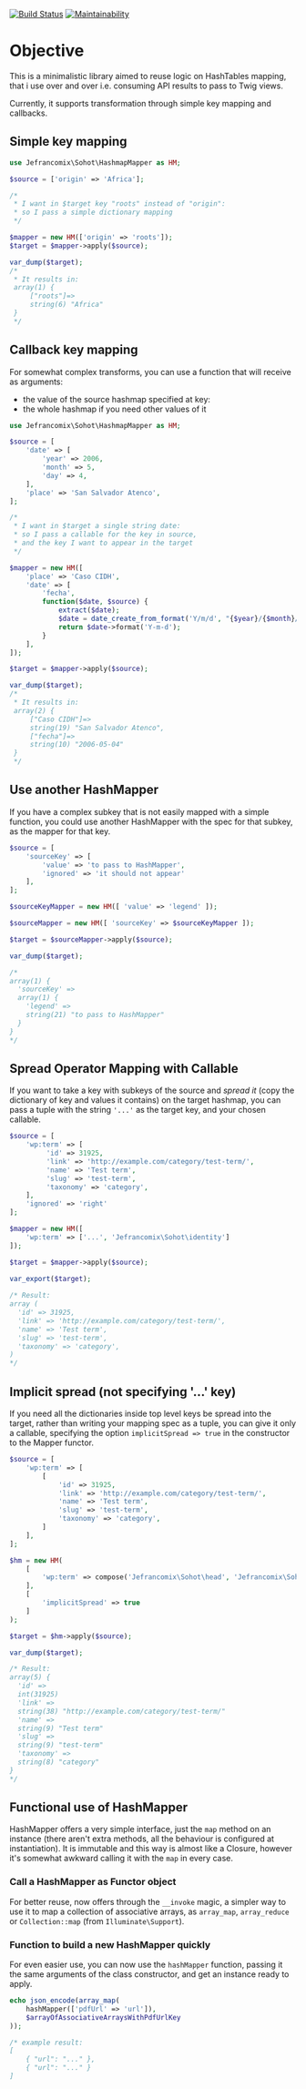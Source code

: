 [![Build Status](https://travis-ci.org/tzkmx/sohot.svg?branch=master)](https://travis-ci.org/tzkmx/sohot) [![Maintainability](https://api.codeclimate.com/v1/badges/bdc511cc3f3a39dca72b/maintainability)](https://codeclimate.com/github/tzkmx/sohot/maintainability)

# Objective

This is a minimalistic library aimed to reuse logic
on HashTables mapping, that i use over and over i.e.
consuming API results to pass to Twig views.

Currently, it supports transformation through simple
key mapping and callbacks.

## Simple key mapping

```php
use Jefrancomix\Sohot\HashmapMapper as HM;

$source = ['origin' => 'Africa'];

/*
 * I want in $target key "roots" instead of "origin":
 * so I pass a simple dictionary mapping
 */

$mapper = new HM(['origin' => 'roots']);
$target = $mapper->apply($source);

var_dump($target);
/*
 * It results in:
 array(1) {
     ["roots"]=>
     string(6) "Africa"
 }
 */
```

## Callback key mapping

For somewhat complex transforms, you can use a function
that will receive as arguments:
- the value of the source hashmap specified at key:
- the whole hashmap if you need other values of it

```php
use Jefrancomix\Sohot\HashmapMapper as HM;

$source = [
    'date' => [
        'year' => 2006,
        'month' => 5,
        'day' => 4,
    ],
    'place' => 'San Salvador Atenco',
];

/*
 * I want in $target a single string date:
 * so I pass a callable for the key in source,
 * and the key I want to appear in the target
 */

$mapper = new HM([
    'place' => 'Caso CIDH',
    'date' => [
        'fecha',
        function($date, $source) {
            extract($date);
            $date = date_create_from_format('Y/m/d', "{$year}/{$month}/{$day}");
            return $date->format('Y-m-d');
        }
    ],
]);

$target = $mapper->apply($source);

var_dump($target);
/*
 * It results in:
 array(2) {
     ["Caso CIDH"]=>
     string(19) "San Salvador Atenco",
     ["fecha"]=>
     string(10) "2006-05-04"
 }
 */
```

## Use another HashMapper 

If you have a complex subkey that is not easily mapped with a simple function,
you could use another HashMapper with the spec for that subkey, as the mapper
for that key.

```php
$source = [
    'sourceKey' => [
        'value' => 'to pass to HashMapper',
        'ignored' => 'it should not appear'
    ],
];

$sourceKeyMapper = new HM([ 'value' => 'legend' ]);

$sourceMapper = new HM([ 'sourceKey' => $sourceKeyMapper ]);

$target = $sourceMapper->apply($source);

var_dump($target);

/*
array(1) {
  'sourceKey' =>
  array(1) {
    'legend' =>
    string(21) "to pass to HashMapper"
  }
}
*/
```

## Spread Operator Mapping with Callable

If you want to take a key with subkeys of the source and _spread it_ (copy
the dictionary of key and values it contains) on the target hashmap, you
can pass a tuple with the string `'...'` as the target key, and your chosen callable.

```php
$source = [
    'wp:term' => [
         'id' => 31925,
         'link' => 'http://example.com/category/test-term/',
         'name' => 'Test term',
         'slug' => 'test-term',
         'taxonomy' => 'category',
    ],
    'ignored' => 'right'
];

$mapper = new HM([
    'wp:term' => ['...', 'Jefrancomix\Sohot\identity']
]);

$target = $mapper->apply($source);

var_export($target);
    
/* Result:
array (
  'id' => 31925,
  'link' => 'http://example.com/category/test-term/',
  'name' => 'Test term',
  'slug' => 'test-term',
  'taxonomy' => 'category',
)
*/
```

## Implicit spread (not specifying '...' key)

If you need all the dictionaries inside top level keys be spread into the
target, rather than writing your mapping spec as a tuple, you can give it
only a callable, specifying the option `implicitSpread => true` in the
constructor to the Mapper functor.

```php
$source = [
    'wp:term' => [
        [
            'id' => 31925,
            'link' => 'http://example.com/category/test-term/',
            'name' => 'Test term',
            'slug' => 'test-term',
            'taxonomy' => 'category',
        ]
    ],
];

$hm = new HM(
    [
        'wp:term' => compose('Jefrancomix\Sohot\head', 'Jefrancomix\Sohot\identity'),
    ],
    [
        'implicitSpread' => true
    ]
);

$target = $hm->apply($source);

var_dump($target);

/* Result:
array(5) {
  'id' =>
  int(31925)
  'link' =>
  string(38) "http://example.com/category/test-term/"
  'name' =>
  string(9) "Test term"
  'slug' =>
  string(9) "test-term"
  'taxonomy' =>
  string(8) "category"
}
*/
 ``` 
## Functional use of HashMapper

HashMapper offers a very simple interface, just the `map` method on an instance
(there aren't extra methods, all the behaviour is configured at instantiation).
It is immutable and this way is almost like a Closure, however it's somewhat
awkward calling it with the `map` in every case.

### Call a HashMapper as Functor object

For better reuse, now offers through the `__invoke` magic, a simpler way to use
it to map a collection of associative arrays, as `array_map`, `array_reduce` or
`Collection::map` (from `Illuminate\Support`). 

### Function to build a new HashMapper quickly

For even easier use, you can now use the `hashMapper` function, passing it the
same arguments of the class constructor, and get an instance ready to apply.

```php
echo json_encode(array_map(
    hashMapper(['pdfUrl' => 'url']),
    $arrayOfAssociativeArraysWithPdfUrlKey
));

/* example result:
[
    { "url": "..." },
    { "url": "..." }
]
```


